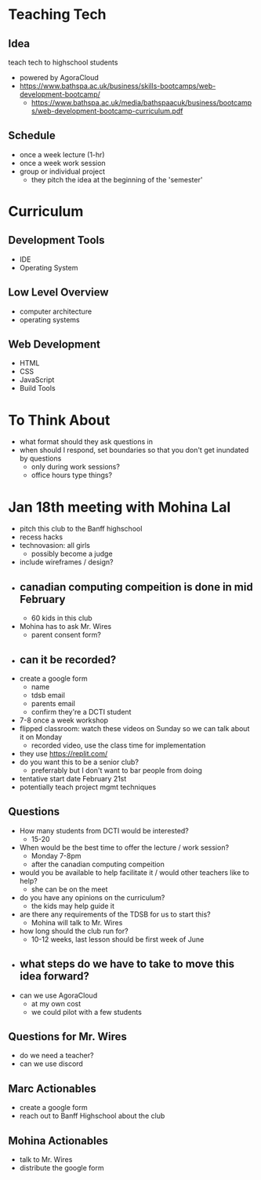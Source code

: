 # Teaching Tech
## Idea
teach tech to highschool students
- powered by AgoraCloud
- https://www.bathspa.ac.uk/business/skills-bootcamps/web-development-bootcamp/
  - https://www.bathspa.ac.uk/media/bathspaacuk/business/bootcamps/web-development-bootcamp-curriculum.pdf


## Schedule
- once a week lecture (1-hr)
- once a week work session
- group or individual project
  - they pitch the idea at the beginning of the 'semester'


# Curriculum
## Development Tools
- IDE
- Operating System


## Low Level Overview
- computer architecture
- operating systems


## Web Development
- HTML
- CSS
- JavaScript
- Build Tools


# To Think About
- what format should they ask questions in
- when should I respond, set boundaries so that you don't get inundated by questions
  - only during work sessions?
  - office hours type things?



# Jan 18th meeting with Mohina Lal
- pitch this club to the Banff highschool
- recess hacks
- technovasion: all girls
  - possibly become a judge
- include wireframes / design?
- canadian computing compeition is done in mid February
  - 
  - 60 kids in this club
- Mohina has to ask Mr. Wires
  - parent consent form?
- can it be recorded?
  - 
- create a google form
  - name
  - tdsb email
  - parents email
  - confirm they're a DCTI student
- 7-8 once a week workshop
- flipped classroom: watch these videos on Sunday so we can talk about it on Monday
  - recorded video, use the class time for implementation
- they use https://replit.com/
- do you want this to be a senior club?
  - preferrably but I don't want to bar people from doing
- tentative start date February 21st
- potentially teach project mgmt techniques

## Questions
- How many students from DCTI would be interested?
  - 15-20
- When would be the best time to offer the lecture / work session?
  - Monday 7-8pm
  - after the canadian computing compeition
- would you be available to help facilitate it / would other teachers like to help?
  - she can be on the meet
- do you have any opinions on the curriculum?
  - the kids may help guide it
- are there any requirements of the TDSB for us to start this?
  - Mohina will talk to Mr. Wires
- how long should the club run for?
  - 10-12 weeks, last lesson should be first week of June
- what steps do we have to take to move this idea forward?
  - 
- can we use AgoraCloud
  - at my own cost
  - we could pilot with a few students

## Questions for Mr. Wires
- do we need a teacher?
- can we use discord

## Marc Actionables
- create a google form
- reach out to Banff Highschool about the club

## Mohina Actionables
- talk to Mr. Wires
- distribute the google form